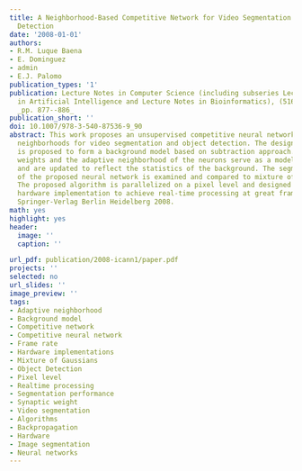 ```yaml
---
title: A Neighborhood-Based Competitive Network for Video Segmentation and Object
  Detection
date: '2008-01-01'
authors:
- R.M. Luque Baena
- E. Dominguez
- admin
- E.J. Palomo
publication_types: '1'
publication: Lecture Notes in Computer Science (including subseries Lecture Notes
  in Artificial Intelligence and Lecture Notes in Bioinformatics), (5163), PART 1,
  _pp. 877--886_
publication_short: ''
doi: 10.1007/978-3-540-87536-9_90
abstract: This work proposes an unsupervised competitive neural network based on adaptive
  neighborhoods for video segmentation and object detection. The designed neural network
  is proposed to form a background model based on subtraction approach. The synaptic
  weights and the adaptive neighborhood of the neurons serve as a model of the background
  and are updated to reflect the statistics of the background. The segmentation performance
  of the proposed neural network is examined and compared to mixture of Gaussian models.
  The proposed algorithm is parallelized on a pixel level and designed to enable efficient
  hardware implementation to achieve real-time processing at great frame rates. ©
  Springer-Verlag Berlin Heidelberg 2008.
math: yes
highlight: yes
header:
  image: ''
  caption: ''

url_pdf: publication/2008-icann1/paper.pdf
projects: ''
selected: no
url_slides: ''
image_preview: ''
tags:
- Adaptive neighborhood
- Background model
- Competitive network
- Competitive neural network
- Frame rate
- Hardware implementations
- Mixture of Gaussians
- Object Detection
- Pixel level
- Realtime processing
- Segmentation performance
- Synaptic weight
- Video segmentation
- Algorithms
- Backpropagation
- Hardware
- Image segmentation
- Neural networks
---
```

